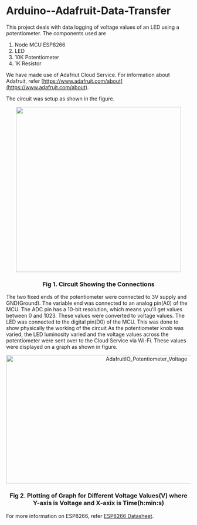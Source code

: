 # Arduino--Adafruit-Data-Transfer

This project deals with data logging of voltage values of an LED using a potentiometer. The components used are 

1. Node MCU ESP8266
2. LED
3. 10K Potentiometer
4. 1K Resistor

We have made use of Adafriut Cloud Service. For information about Adafruit, refer [https://www.adafruit.com/about](https://www.adafruit.com/about).

The circuit was setup as shown in the figure. 

<p align="center"><img src="https://user-images.githubusercontent.com/48091500/59160096-5aff2c00-8aef-11e9-9f75-de4a5d61d5ed.jpg" height="450"></p>
  
### <p align="center">Fig 1. Circuit Showing the Connections</p>

The two fixed ends of the potentiometer were connected to 3V supply and GND(Ground). The variable end was connected to an analog pin(A0) of the MCU. The ADC pin has a 10-bit resolution, which means you'll get values between 0 and 1023. These values were converted to voltage values. The LED was connected to the digital pin(D0) of the MCU. This was done to show physically the working of the circuit As the potentiometer knob was varied, the LED luminosity varied and the voltage values across the potentiometer were sent over to the Cloud Service via Wi-Fi. These values were displayed on a graph as shown in figure.

<p align="center"><img src="https://user-images.githubusercontent.com/48091500/59159687-15406480-8aeb-11e9-8576-b7075897cd7f.JPG" alt="AdafruitIO_Potentiometer_Voltage" width="750" height="350" /></p>

### <p align="center">Fig 2. Plotting of Graph for Different Voltage Values(V) where Y-axis is Voltage and X-axix is Time(h:min:s)</p>

For more information on ESP8266, refer [ESP8266 Datasheet](https://www.espressif.com/sites/default/files/documentation/0a-esp8266ex_datasheet_en.pdf).
